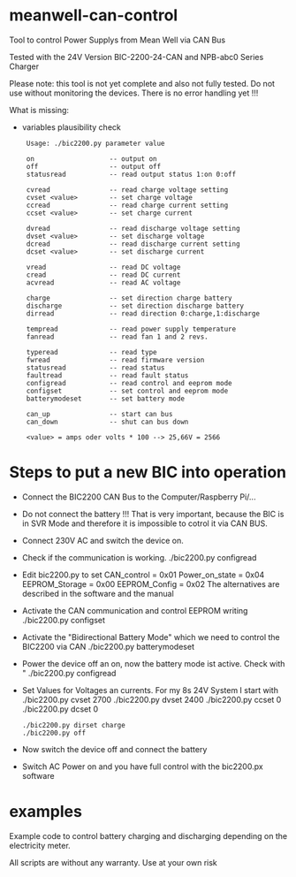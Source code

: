 # meanwell-can-control
Tool to control Power Supplys from Mean Well via CAN Bus

Tested with the 24V Version BIC-2200-24-CAN and NPB-abc0 Series Charger

Please note:  this tool is not yet complete and also not fully tested. Do not use without monitoring the devices. There is no error handling yet !!!

What is missing:
- variables plausibility check

       Usage: ./bic2200.py parameter value

       on                   -- output on
       off                  -- output off
       statusread           -- read output status 1:on 0:off 

       cvread               -- read charge voltage setting
       cvset <value>        -- set charge voltage
       ccread               -- read charge current setting
       ccset <value>        -- set charge current

       dvread               -- read discharge voltage setting
       dvset <value>        -- set discharge voltage
       dcread               -- read discharge current setting
       dcset <value>        -- set discharge current

       vread                -- read DC voltage
       cread                -- read DC current
       acvread              -- read AC voltage

       charge               -- set direction charge battery
       discharge            -- set direction discharge battery
       dirread              -- read direction 0:charge,1:discharge

       tempread             -- read power supply temperature
       fanread              -- read fan 1 and 2 revs.

       typeread             -- read type
       fwread               -- read firmware version
       statusread           -- read status
       faultread            -- read fault status
       configread           -- read control and eeprom mode
       configset            -- set control and eeprom mode
       batterymodeset       -- set battery mode

       can_up               -- start can bus
       can_down             -- shut can bus down

       <value> = amps oder volts * 100 --> 25,66V = 2566 


#  Steps to put a new BIC into operation

- Connect the BIC2200 CAN Bus to the Computer/Raspberry Pi/... 
- Do not connect the battery !!! That is very important, because the BIC is in SVR Mode and therefore it is impossible to cotrol it via CAN BUS.
- Connect 230V AC and switch the device on.
- Check if the communication is working. 
      ./bic2200.py configread
- Edit bic2200.py to set 
      CAN_control = 0x01
      Power_on_state = 0x04
      EEPROM_Storage = 0x00
      EEPROM_Config = 0x02
   The alternatives are described in the software and the manual
-  Activate the CAN communication and control EEPROM writing
      ./bic2200.py configset 
-  Activate the "Bidirectional Battery Mode" which we need to control the BIC2200 via CAN
      ./bic2200.py batterymodeset
- Power the device off an on, now the battery mode ist active. Check with "
      ./bic2200.py configread
- Set Values for Voltages an currents. For my 8s 24V System I start with
      ./bic2200.py cvset 2700
      ./bic2200.py dvset 2400
      ./bic2200.py ccset 0
      ./bic2200.py dcset 0

      ./bic2200.py dirset charge
      ./bic2200.py off

- Now switch the device off and connect the battery
- Switch AC Power on and you have full control with the bic2200.px software
 

# examples        
Example code to control battery charging and discharging depending on the electricity meter. 

All scripts are without any warranty. Use at your own risk
